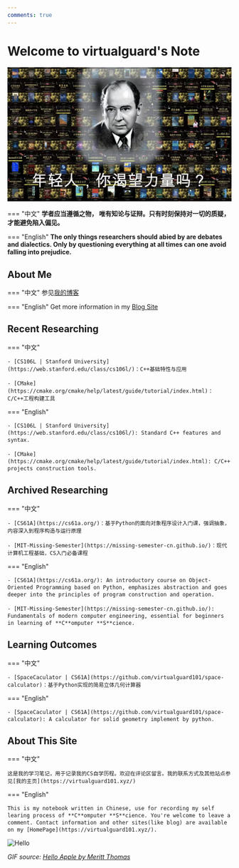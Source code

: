 ```yaml
---
comments: true
---
```

# Welcome to virtualguard's Note

![power](./assets/index-power.jpg)

=== "中文"
    **学者应当遵循之物， 唯有知论与证辩。只有时刻保持对一切的质疑，才能避免陷入偏见。**

=== "English"
    **The only things researchers should abied by are debates and dialectics. Only by questioning everything at all times can one avoid falling into prejudice.**  

## About Me

=== "中文"
    参见[我的博客](https://blog.virtualguard101.xyz/about/)

=== "English"
    Get more information in my [Blog Site](https://blog.virtualguard101.xyz/about/)

## Recent Researching

=== "中文"

    - [CS106L | Stanford University](https://web.stanford.edu/class/cs106l/)：C++基础特性与应用

    - [CMake](https://cmake.org/cmake/help/latest/guide/tutorial/index.html)：C/C++工程构建工具

=== "English"

    - [CS106L | Stanford University](https://web.stanford.edu/class/cs106l/): Standard C++ features and syntax.

    - [CMake](https://cmake.org/cmake/help/latest/guide/tutorial/index.html): C/C++ projects construction tools.

## Archived Researching

=== "中文"

    - [CS61A](https://cs61a.org/)：基于Python的面向对象程序设计入门课，强调抽象，内容深入到程序构造与运行原理

    - [MIT-Missing-Semester](https://missing-semester-cn.github.io/)：现代计算机工程基础，CS入门必备课程

=== "English"

    - [CS61A](https://cs61a.org/): An introductory course on Object-Oriented Programming based on Python, emphasizes abstraction and goes deeper into the principles of program construction and operation. 

    - [MIT-Missing-Semester](https://missing-semester-cn.github.io/): Fundamentals of modern computer engineering, essential for beginners in learning of **C**omputer **S**cience.

## Learning Outcomes

=== "中文"

    - [SpaceCaculator | CS61A](https://github.com/virtualguard101/space-calculator)：基于Python实现的简易立体几何计算器

=== "English"

    - [SpaceCaculator | CS61A](https://github.com/virtualguard101/space-calculator): A calculator for solid geometry implement by python.

## About This Site

=== "中文"

    这是我的学习笔记，用于记录我的CS自学历程。欢迎在评论区留言。我的联系方式及其他站点参见[我的主页](https://virtualguard101.xyz/)

=== "English"

    This is my notebook written in Chinese, use for recording my self learing process of **C**omputer **S**cience. You're welcome to leave a comment. Contact information and other sites(like blog) are available on my [HomePage](https://virtualguard101.xyz/).

![Hello](https://butterblock233.github.io/posts/images/Hello.gif)

*GIF source: [Hello Apple by Meritt Thomas](https://dribbble.com/shots/17347386-Hello-Apple)*

